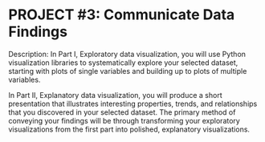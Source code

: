 # PROJECT #3: Communicate Data Findings

Description: In Part I, Exploratory data visualization, you will use Python visualization libraries to systematically explore your selected dataset, starting with plots of single variables and building up to plots of multiple variables.

In Part II, Explanatory data visualization, you will produce a short presentation that illustrates interesting properties, trends, and relationships that you discovered in your selected dataset. The primary method of conveying your findings will be through transforming your exploratory visualizations from the first part into polished, explanatory visualizations.
